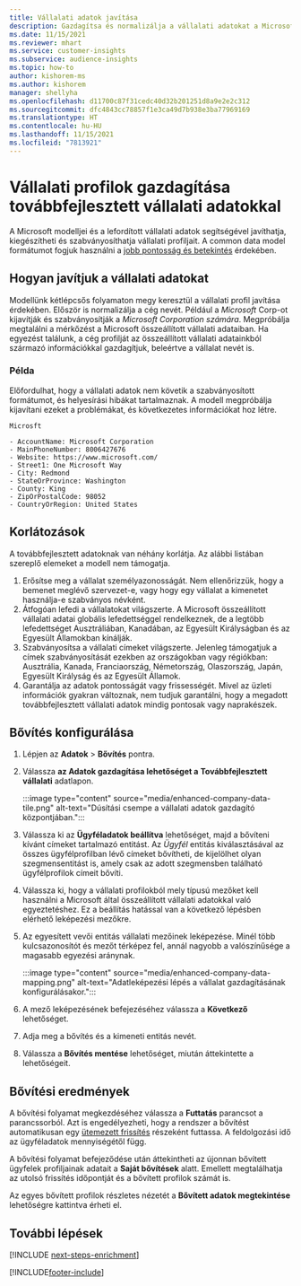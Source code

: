 ```yaml
---
title: Vállalati adatok javítása
description: Gazdagítsa és normalizálja a vállalati adatokat a Microsoft modelljeivel.
ms.date: 11/15/2021
ms.reviewer: mhart
ms.service: customer-insights
ms.subservice: audience-insights
ms.topic: how-to
author: kishorem-ms
ms.author: kishorem
manager: shellyha
ms.openlocfilehash: d11700c87f31cedc40d32b201251d8a9e2e2c312
ms.sourcegitcommit: dfc4843cc78857f1e3ca49d7b938e3ba77969169
ms.translationtype: HT
ms.contentlocale: hu-HU
ms.lasthandoff: 11/15/2021
ms.locfileid: "7813921"
---
```

# <a name="enrichment-of-company-profiles-with-enhanced-company-data"></a>Vállalati profilok gazdagítása továbbfejlesztett vállalati adatokkal

A Microsoft modelljei és a lefordított vállalati adatok segítségével javíthatja, kiegészítheti és szabványosíthatja vállalati profiljait. A common data model formátumot fogjuk használni a [jobb pontosság és betekintés](/common-data-model/schema/core/applicationcommon/account) érdekében.

## <a name="how-we-enhance-company-data"></a>Hogyan javítjuk a vállalati adatokat

Modellünk kétlépcsős folyamaton megy keresztül a vállalati profil javítása érdekében. Először is normalizálja a cég nevét. Például a *Microsoft* Corp-ot kijavítják és szabványosítják a *Microsoft Corporation számára*. Megpróbálja megtalálni a mérkőzést a Microsoft összeállított vállalati adataiban. Ha egyezést találunk, a cég profilját az összeállított vállalati adatainkból származó információkkal gazdagítjuk, beleértve a vállalat nevét is.


### <a name="example"></a>Példa

Előfordulhat, hogy a vállalati adatok nem követik a szabványosított formátumot, és helyesírási hibákat tartalmaznak. A modell megpróbálja kijavítani ezeket a problémákat, és következetes információkat hoz létre.

```Input
Microsft
```

```Output
- AccountName: Microsoft Corporation
- MainPhoneNumber: 8006427676
- Website: https://www.microsoft.com/
- Street1: One Microsoft Way
- City: Redmond
- StateOrProvince: Washington
- County: King
- ZipOrPostalCode: 98052
- CountryOrRegion: United States
```

## <a name="limitations"></a>Korlátozások

A továbbfejlesztett adatoknak van néhány korlátja. Az alábbi listában szereplő elemeket a modell nem támogatja.

1.  Erősítse meg a vállalat személyazonosságát. Nem ellenőrizzük, hogy a bemenet meglévő szervezet-e, vagy hogy egy vállalat a kimenetet használja-e szabványos névként.
2.  Átfogóan lefedi a vállalatokat világszerte. A Microsoft összeállított vállalati adatai globális lefedettséggel rendelkeznek, de a legtöbb lefedettséget Ausztráliában, Kanadában, az Egyesült Királyságban és az Egyesült Államokban kínálják.
3.  Szabványosítsa a vállalati címeket világszerte. Jelenleg támogatjuk a címek szabványosítását ezekben az országokban vagy régiókban: Ausztrália, Kanada, Franciaország, Németország, Olaszország, Japán, Egyesült Királyság és az Egyesült Államok.
4.  Garantálja az adatok pontosságát vagy frissességét. Mivel az üzleti információk gyakran változnak, nem tudjuk garantálni, hogy a megadott továbbfejlesztett vállalati adatok mindig pontosak vagy naprakészek.

## <a name="configure-the-enrichment"></a>Bővítés konfigurálása

1. Lépjen az **Adatok** > **Bővítés** pontra.

1. Válassza **az Adatok gazdagítása lehetőséget a** **Továbbfejlesztett vállalati** adatlapon.

   :::image type="content" source="media/enhanced-company-data-tile.png" alt-text="Dúsítási csempe a vállalati adatok gazdagító központjában.":::

1. Válassza ki az **Ügyféladatok beállítva** lehetőséget, majd a bővíteni kívánt címeket tartalmazó entitást. Az *Ügyfél* entitás kiválasztásával az összes ügyfélprofilban lévő címeket bővítheti, de kijelölhet olyan szegmensentitást is, amely csak az adott szegmensben található ügyfélprofilok címeit bővíti.

1. Válassza ki, hogy a vállalati profilokból mely típusú mezőket kell használni a Microsoft által összeállított vállalati adatokkal való egyeztetéshez. Ez a beállítás hatással van a következő lépésben elérhető leképezési mezőkre.

1.  Az egyesített vevői entitás vállalati mezőinek leképezése. Minél több kulcsazonosítót és mezőt térképez fel, annál nagyobb a valószínűsége a magasabb egyezési aránynak.

    :::image type="content" source="media/enhanced-company-data-mapping.png" alt-text="Adatleképezési lépés a vállalat gazdagításának konfigurálásakor.":::

1. A mező leképezésének befejezéséhez válassza a **Következő** lehetőséget.

1. Adja meg a bővítés és a kimeneti entitás nevét.

1. Válassza a **Bővítés mentése** lehetőséget, miután áttekintette a lehetőségeit.

## <a name="enrichment-results"></a>Bővítési eredmények

A bővítési folyamat megkezdéséhez válassza a **Futtatás** parancsot a parancssorból. Azt is engedélyezheti, hogy a rendszer a bővítést automatikusan egy [ütemezett frissítés](system.md#schedule-tab) részeként futtassa. A feldolgozási idő az ügyféladatok mennyiségétől függ.

A bővítési folyamat befejeződése után áttekintheti az újonnan bővített ügyfelek profiljainak adatait a **Saját bővítések** alatt. Emellett megtalálhatja az utolsó frissítés időpontját és a bővített profilok számát is.

Az egyes bővített profilok részletes nézetét a **Bővített adatok megtekintése** lehetőségre kattintva érheti el.

## <a name="next-steps"></a>További lépések

[!INCLUDE [next-steps-enrichment](../includes/next-steps-enrichment.md)]

[!INCLUDE[footer-include](../includes/footer-banner.md)]
